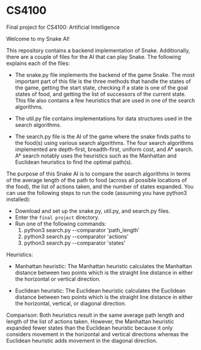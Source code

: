 # CS4100
Final project for CS4100: Artificial Intelligence

Welcome to my Snake AI!

This repository contains a backend implementation of Snake. Additionally, there are a couple of files for the AI that can play Snake. The following explains each of the files:
  * The snake.py file implements the backend of the game Snake. The most important part of this file is the three methods that handle the states of the game, getting the start state, checking if a state is one of the goal states of food, and getting the list of successors of the current state. This file also contains a few heuristics that are used in one of the search algorithms.

  * The util.py file contains implementations for data structures used in the search algorithms.

  * The search.py file is the AI of the game where the snake finds paths to the food(s) using various search algorithms. The four search algorithms implemented are depth-first, breadth-first, uniform cost, and A* search. A* search notably uses the heuristics such as the Manhattan and Euclidean heuristics to find the optimal path(s).


The purpose of this Snake AI is to compare the search algorithms in terms of the average length of the path to food (across all possible locations of the food), the list of actions taken, and the number of states expanded. You can use the following steps to run the code (assuming you have python3 installed):
* Download and set up the snake.py, util.py, and search.py files.
* Enter the `final project` directory.
* Run one of the following commands:
  1. python3 search.py --comparator 'path_length'
  2. python3 search.py --comparator 'actions'
  3. python3 search.py --comparator 'states'


Heuristics:
* Manhattan heuristic: The Manhattan heuristic calculates the Manhattan distance between two points which is the straight line distance in either the horizontal or vertical direction.

* Euclidean heuristic: The Euclidean heuristic calculates the Euclidean distance between two points which is the straight line distance in either the horizontal, vertical, or diagonal direction.

Comparison: Both heuristics result in the same average path length and length of the list of actions taken. However, the Manhattan heuristic expanded fewer states than the Euclidean heuristic because it only considers movement in the horizontal and vertical directions whereas the Euclidean heuristic adds movement in the diagonal direction.